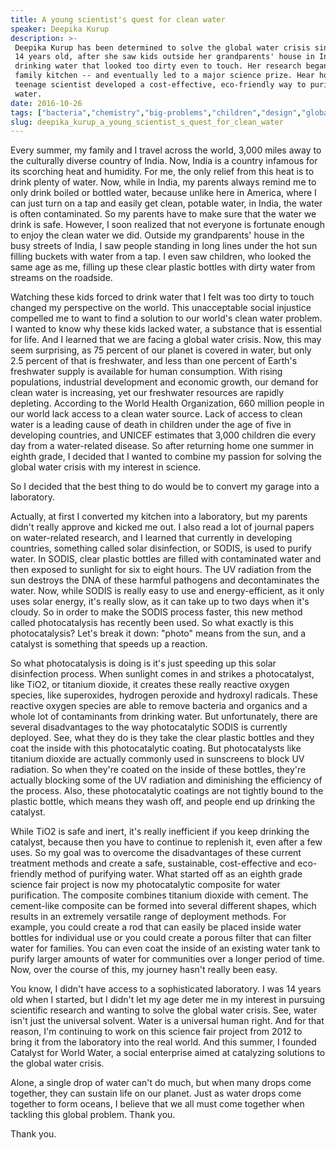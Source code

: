 ```yaml
---
title: A young scientist's quest for clean water
speaker: Deepika Kurup
description: >-
 Deepika Kurup has been determined to solve the global water crisis since she was
 14 years old, after she saw kids outside her grandparents' house in India
 drinking water that looked too dirty even to touch. Her research began in her
 family kitchen -- and eventually led to a major science prize. Hear how this
 teenage scientist developed a cost-effective, eco-friendly way to purify
 water.
date: 2016-10-26
tags: ["bacteria","chemistry","big-problems","children","design","global-issues","humanity","health","india","illness","innovation","invention","product-design","motivation","public-health","science","society","water","technology","solar-energy"]
slug: deepika_kurup_a_young_scientist_s_quest_for_clean_water
---
```


Every summer, my family and I travel across the world, 3,000 miles away to the culturally
diverse country of India. Now, India is a country infamous for its scorching heat and
humidity. For me, the only relief from this heat is to drink plenty of water. Now, while
in India, my parents always remind me to only drink boiled or bottled water, because
unlike here in America, where I can just turn on a tap and easily get clean, potable
water, in India, the water is often contaminated. So my parents have to make sure that the
water we drink is safe. However, I soon realized that not everyone is fortunate enough to
enjoy the clean water we did. Outside my grandparents' house in the busy streets of India,
I saw people standing in long lines under the hot sun filling buckets with water from a
tap. I even saw children, who looked the same age as me, filling up these clear plastic
bottles with dirty water from streams on the roadside.

Watching these kids forced to drink water that I felt was too dirty to touch changed my
perspective on the world. This unacceptable social injustice compelled me to want to find
a solution to our world's clean water problem. I wanted to know why these kids lacked
water, a substance that is essential for life. And I learned that we are facing a global
water crisis. Now, this may seem surprising, as 75 percent of our planet is covered in
water, but only 2.5 percent of that is freshwater, and less than one percent of Earth's
freshwater supply is available for human consumption. With rising populations, industrial
development and economic growth, our demand for clean water is increasing, yet our
freshwater resources are rapidly depleting. According to the World Health Organization,
660 million people in our world lack access to a clean water source. Lack of access to
clean water is a leading cause of death in children under the age of five in developing
countries, and UNICEF estimates that 3,000 children die every day from a water-related
disease. So after returning home one summer in eighth grade, I decided that I wanted to
combine my passion for solving the global water crisis with my interest in
science.

So I decided that the best thing to do would be to convert my garage into a
laboratory.

Actually, at first I converted my kitchen into a laboratory, but my parents didn't really
approve and kicked me out. I also read a lot of journal papers on water-related research,
and I learned that currently in developing countries, something called solar disinfection,
or SODIS, is used to purify water. In SODIS, clear plastic bottles are filled with
contaminated water and then exposed to sunlight for six to eight hours. The UV radiation
from the sun destroys the DNA of these harmful pathogens and decontaminates the water.
Now, while SODIS is really easy to use and energy-efficient, as it only uses solar energy,
it's really slow, as it can take up to two days when it's cloudy. So in order to make the
SODIS process faster, this new method called photocatalysis has recently been used. So what
exactly is this photocatalysis? Let's break it down: "photo" means from the sun, and a
catalyst is something that speeds up a reaction.

So what photocatalysis is doing is it's just speeding up this solar disinfection process.
When sunlight comes in and strikes a photocatalyst, like TiO2, or titanium dioxide, it
creates these really reactive oxygen species, like superoxides, hydrogen peroxide and
hydroxyl radicals. These reactive oxygen species are able to remove bacteria and organics
and a whole lot of contaminants from drinking water. But unfortunately, there are several
disadvantages to the way photocatalytic SODIS is currently deployed. See, what they do is
they take the clear plastic bottles and they coat the inside with this photocatalytic
coating. But photocatalysts like titanium dioxide are actually commonly used in sunscreens
to block UV radiation. So when they're coated on the inside of these bottles, they're
actually blocking some of the UV radiation and diminishing the efficiency of the process.
Also, these photocatalytic coatings are not tightly bound to the plastic bottle, which
means they wash off, and people end up drinking the catalyst.

While TiO2 is safe and inert, it's really inefficient if you keep drinking the catalyst,
because then you have to continue to replenish it, even after a few uses. So my goal was to
overcome the disadvantages of these current treatment methods and create a safe,
sustainable, cost-effective and eco-friendly method of purifying water. What started off
as an eighth grade science fair project is now my photocatalytic composite for water
purification. The composite combines titanium dioxide with cement. The cement-like
composite can be formed into several different shapes, which results in an extremely
versatile range of deployment methods. For example, you could create a rod that can easily
be placed inside water bottles for individual use or you could create a porous filter that
can filter water for families. You can even coat the inside of an existing water tank to
purify larger amounts of water for communities over a longer period of time. Now, over the
course of this, my journey hasn't really been easy.

You know, I didn't have access to a sophisticated laboratory. I was 14 years old when I
started, but I didn't let my age deter me in my interest in pursuing scientific research
and wanting to solve the global water crisis. See, water isn't just the universal solvent.
Water is a universal human right. And for that reason, I'm continuing to work on this
science fair project from 2012 to bring it from the laboratory into the real world. And
this summer, I founded Catalyst for World Water, a social enterprise aimed at catalyzing
solutions to the global water crisis.

Alone, a single drop of water can't do much, but when many drops come together, they can
sustain life on our planet. Just as water drops come together to form oceans, I believe
that we all must come together when tackling this global problem. Thank
you.

Thank you.

<!--
ad_duration=3.33
comment_count=38
event="TEDWomen 2016"
external_start_time=0
has_talk_citation=0
intro_duration=11.82
is_subtitle_required="False"
is_talk_featured="True"
language="en"
language_swap="False"
native_language="en"
number_of_related_talks=6
number_of_speakers=1
number_of_subtitled_videos=35
number_of_tags=20
number_of_talk_download_languages=35
number_of_talk_more_resources=0
number_of_talk_recommendations=0
number_of_talks_take_actions=1
post_ad_duration=0.83
published_timestamp="2017-01-27 16:04:51"
recording_date="2016-10-26"
speaker_description="Inventor, student scientist"
speaker_is_published=1
speaker_name="Deepika Kurup"
talk_more_resources=[]
talk_name="A young scientist's quest for clean water"
talks_tags=["bacteria","chemistry","big-problems","children","design","global-issues","humanity","health","india","illness","innovation","invention","product-design","motivation","public-health","science","society","water","technology","solar-energy"]
url_audio="https://download.ted.com/talks/DeepikaKurup_2016W.mp3?apikey=acme-roadrunner"
url_photo_speaker="https://pe.tedcdn.com/images/ted/2386040d9fd536effd83d09393251ebc65c99619_254x191.jpg"
url_photo_talk="https://s3.amazonaws.com/talkstar-photos/uploads/2c791272-542d-4095-87f5-10f7b61bab42/DeepikaKurup_2016W-embed.jpg"
url_webpage="https://www.ted.com/talks/deepika_kurup_a_young_scientist_s_quest_for_clean_water"
video_type_name="TED Stage Talk"
-->